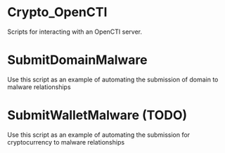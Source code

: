 # Crypto_OpenCTI
Scripts for interacting with an OpenCTI server.

# SubmitDomainMalware

Use this script as an example of automating the submission of domain to malware relationships

# SubmitWalletMalware (TODO)

Use this script as an example of automating the submission for cryptocurrency to malware relationships
